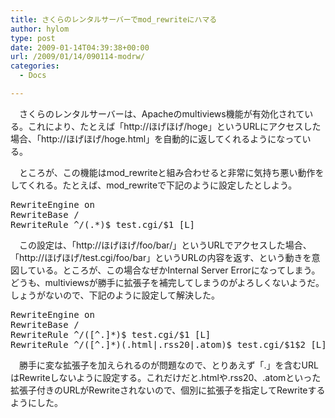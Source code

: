 ```yaml
---
title: さくらのレンタルサーバーでmod_rewriteにハマる
author: hylom
type: post
date: 2009-01-14T04:39:38+00:00
url: /2009/01/14/090114-modrw/
categories:
  - Docs

---
```

　さくらのレンタルサーバーは、Apacheのmultiviews機能が有効化されている。これにより、たとえば「http://ほげほげ/hoge」というURLにアクセスした場合、「http://ほげほげ/hoge.html」を自動的に返してくれるようになっている。

　ところが、この機能はmod\_rewriteと組み合わせると非常に気持ち悪い動作をしてくれる。たとえば、mod\_rewriteで下記のように設定したとしよう。

<pre>RewriteEngine on
RewriteBase /
RewriteRule ^/(.*)$ test.cgi/$1 [L]
</pre>

　この設定は、「http://ほげほげ/foo/bar/」というURLでアクセスした場合、「http://ほげほげ/test.cgi/foo/bar」というURLの内容を返す、という動きを意図している。ところが、この場合なぜかInternal Server Errorになってしまう。どうも、multiviewsが勝手に拡張子を補完してしまうのがよろしくないようだ。しょうがないので、下記のように設定して解決した。

<pre>RewriteEngine on
RewriteBase /
RewriteRule ^/([^.]*)$ test.cgi/$1 [L]
RewriteRule ^/([^.]*)(.html|.rss20|.atom)$ test.cgi/$1$2 [L]
</pre>

　勝手に変な拡張子を加えられるのが問題なので、とりあえず「.」を含むURLはRewriteしないように設定する。これだけだと.htmlや.rss20、.atomといった拡張子付きのURLがRewriteされないので、個別に拡張子を指定してRewriteするようにした。